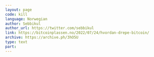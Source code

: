 ```yaml
---
layout: page
code: kill
language: Norwegian
author: Sebbikul
author_url: https://twitter.com/sebbikul
link: https://bitcoinplassen.no/2022/07/24/hvordan-drepe-bitcoin/
archive: https://archive.ph/3hO5U
type: text
part: 
---
```

